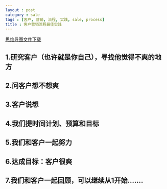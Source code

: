 ```yaml
---
layout : post
category : sale
tags : [客户, 营销, 流程, 实践, sale, process]
title : 客户营销流程最佳实践
---
```

[思维导图文件下载](https://drive.google.com/file/d/0B1DrsqrLRzeISnNNNDJWaGN4NGM/edit?usp=sharing)

## 1.研究客户（也许就是你自己），寻找他觉得不爽的地方


## 2.问客户想不想爽


## 3.客户说想


## 4.我们提时间计划、预算和目标


## 5.我们和客户一起努力


## 6.达成目标：客户很爽


## 7.我们和客户一起回顾，可以继续从1开始.......
